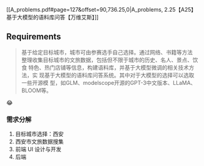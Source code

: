 [[A_problems.pdf#page=127&offset=90,736.25,0|A_problems, 2.25【A25】基于大模型的语料库问答【万维艾斯】]]
## Requirements

> 基于给定目标城市，城市可由参赛选手自己选择。通过网络、书籍等方法 整理收集目标城市的文旅数据，包括但不限于城市的历史、名人、景点、饮食 特色、热门店铺等信息，构建语料库，并基于大模型微调的相关技术方法，实 现基于大模型的语料库问答系统。其中对于大模型的选择可以选取一些开源模 型，如GLM、modelscope开源的GPT-3中文版本、LLaMA、BLOOM等。

😂

### 需求分解
1. 目标城市选择：西安
2. 西安市文旅数据搜集
3. 前端 UI 设计与开发
4. 后端
